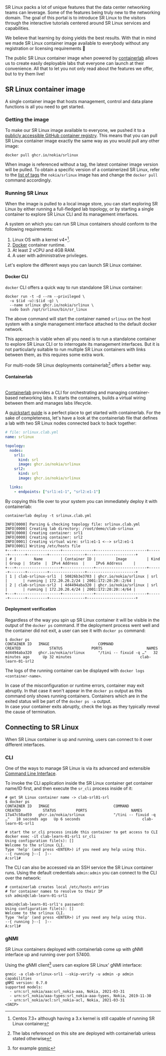 SR Linux packs a lot of unique features that the data center networking teams can leverage.
Some of the features being truly new to the networking domain.
The goal of this portal is to introduce SR Linux to the visitors through the interactive tutorials centered around SR Linux services and capabilities.

We believe that learning by doing yields the best results. With that in mind we made SR Linux container image available to everybody without any registration or licensing requirements :partying_face:

The public SR Linux container image when powered by [containerlab](https://containerlab.srlinux.dev) allows us to create easily deployable labs that everyone can launch at their convenience. All that to let you not only read about the features we offer, but to try them live!

## SR Linux container image
A single container image that hosts management, control and data plane functions is all you need to get started.

### Getting the image
To make our SR Linux image available to everyone, we pushed it to a [publicly accessible GitHub container registry](https://github.com/orgs/nokia/packages/container/package/srlinux). This means that you can pull SR Linux container image exactly the same way as you would pull any other image:

```shell
docker pull ghcr.io/nokia/srlinux
```

When image is referenced without a tag, the latest container image version will be pulled. To obtain a specific version of a containerized SR Linux, refer to the [list of tags](https://github.com/orgs/nokia/packages/container/srlinux/versions) the `nokia/srlinux` image has and change the `docker pull` command accordingly.

### Running SR Linux
When the image is pulled to a local image store, you can start exploring SR Linux by either running a full-fledged lab topology, or by starting a single container to explore SR Linux CLI and its management interfaces.

A system on which you can run SR Linux containers should conform to the following requirements:

1. Linux OS with a kernel v4+[^1].
1. [Docker](https://docs.docker.com/engine/install/) container runtime.
1. At least 2 vCPU and 4GB RAM.
1. A user with administrative privileges.

Let's explore the different ways you can launch SR Linux container.

#### Docker CLI
`docker` CLI offers a quick way to run standalone SR Linux container:

```shell
docker run -t -d --rm --privileged \
  -u $(id -u):$(id -g) \
  --name srlinux ghcr.io/nokia/srlinux \
  sudo bash /opt/srlinux/bin/sr_linux
```

The above command will start the container named `srlinux` on the host system with a single management interface attached to the default docker network.

This approach is viable when all you need is to run a standalone container to explore SR Linux CLI or to interrogate its management interfaces. But it is not particularly suitable to run multiple SR Linux containers with links between them, as this requires some extra work.

For multi-node SR Linux deployments containerlab[^3] offers a better way.

#### Containerlab

<div class="mxgraph" style="max-width:100%;border:1px solid transparent;margin:0 auto; display:block;" data-mxgraph="{&quot;page&quot;:4,&quot;zoom&quot;:1,&quot;highlight&quot;:&quot;#0000ff&quot;,&quot;nav&quot;:true,&quot;check-visible-state&quot;:true,&quot;resize&quot;:true,&quot;url&quot;:&quot;https://raw.githubusercontent.com/srl-labs/containerlab/diagrams/containerlab.drawio&quot;}"></div>

<script type="text/javascript" src="https://cdn.jsdelivr.net/gh/hellt/drawio-js@main/embed2.js" async></script>

[Containerlab](https://containerlab.srlinux.dev) provides a CLI for orchestrating and managing container-based networking labs. It starts the containers, builds a virtual wiring between them and manages labs lifecycle.

A [quickstart guide](https://containerlab.srlinux.dev/quickstart/) is a perfect place to get started with containerlab. For the sake of completeness, let's have a look at the containerlab file that defines a lab with two SR Linux nodes connected back to back together:

```yaml
# file: srlinux.clab.yml
name: srlinux

topology:
  nodes:
    srl1:
      kind: srl
      image: ghcr.io/nokia/srlinux
    srl2:
      kind: srl
      image: ghcr.io/nokia/srlinux

  links:
    - endpoints: ["srl1:e1-1", "srl2:e1-1"]
```

By copying this file over to your system you can immediately deploy it with containerlab:

```shell
containerlab deploy -t srlinux.clab.yml
```
```
INFO[0000] Parsing & checking topology file: srlinux.clab.yml 
INFO[0000] Creating lab directory: /root/demo/clab-srlinux 
INFO[0000] Creating container: srl1                     
INFO[0000] Creating container: srl2                     
INFO[0001] Creating virtual wire: srl1:e1-1 <--> srl2:e1-1 
INFO[0001] Writing /etc/hosts file                      
+---+--------------------+--------------+-----------------------+------+-------+---------+----------------+----------------------+
| # |        Name        | Container ID |         Image         | Kind | Group |  State  |  IPv4 Address  |     IPv6 Address     |
+---+--------------------+--------------+-----------------------+------+-------+---------+----------------+----------------------+
| 1 | clab-srlinux-srl1  | 50826b3e3703 | ghcr.io/nokia/srlinux | srl  |       | running | 172.20.20.2/24 | 2001:172:20:20::2/64 |
| 2 | clab-srlinux-srl2  | 4d4494aba320 | ghcr.io/nokia/srlinux | srl  |       | running | 172.20.20.4/24 | 2001:172:20:20::4/64 |
+---+--------------------+--------------+-----------------------+------+-------+---------+----------------+----------------------+
```

#### Deployment verification
Regardless of the way you spin up SR Linux container it will be visible in the output of the `docker ps` command. If the deployment process went well and the container did not exit, a user can see it with `docker ps` command:

```shell
$ docker ps
CONTAINER ID   IMAGE                      COMMAND                  CREATED             STATUS             PORTS                    NAMES
4d4494aba320   ghcr.io/nokia/srlinux      "/tini -- fixuid -q …"   32 minutes ago      Up 32 minutes                               clab-learn-01-srl2
```

The logs of the running container can be displayed with `docker logs <container-name>`.

In case of the misconfiguration or runtime errors, container may exit abruptly. In that case it won't appear in the `docker ps` output as this command only shows running containers. Containers which are in the exited status will be part of the `docker ps -a` output.  
In case your container exits abruptly, check the logs as they typically reveal the cause of termination.

## Connecting to SR Linux
When SR Linux container is up and running, users can connect to it over different interfaces.

### CLI
One of the ways to manage SR Linux is via its advanced and extensible [Command Line Interface](basics/mgmt.md#sr-linux-cli).

To invoke the CLI application inside the SR Linux container get container name/ID first, and then execute the `sr_cli` process inside of it:

```shell
# get SR Linux container name -> clab-srl01-srl
$ docker ps
CONTAINER ID   IMAGE                             COMMAND                  CREATED          STATUS         PORTS                    NAMES
17a47c58ad59   ghcr.io/nokia/srlinux             "/tini -- fixuid -q …"   10 seconds ago   Up 6 seconds                            clab-learn-01-srl1
```
```shell
# start the sr_cli process inside this container to get access to CLI
docker exec -it clab-learn-01-srl1 sr_cli
Using configuration file(s): []
Welcome to the srlinux CLI.
Type 'help' (and press <ENTER>) if you need any help using this.
--{ running }--[  ]--                                                                                                                           
A:srl1#
```

The CLI can also be accessed via an SSH service the SR Linux container runs. Using the default credentials `admin:admin` you can connect to the CLI over the network:

```shell
# containerlab creates local /etc/hosts entries
# for container names to resolve to their IP
ssh admin@clab-learn-01-srl1

admin@clab-learn-01-srl1's password: 
Using configuration file(s): []
Welcome to the srlinux CLI.
Type 'help' (and press <ENTER>) if you need any help using this.
--{ running }--[  ]--                                                                                                                           
A:srl1#
```

### gNMI
SR Linux containers deployed with containerlab come up with gNMI interface up and running over port 57400.

Using the gNMI client[^2] users can explore SR Linux' gNMI interface:

```
gnmic -a clab-srlinux-srl1 --skip-verify -u admin -p admin capabilities
gNMI version: 0.7.0
supported models:
  - urn:srl_nokia/aaa:srl_nokia-aaa, Nokia, 2021-03-31
  - urn:srl_nokia/aaa-types:srl_nokia-aaa-types, Nokia, 2019-11-30
  - urn:srl_nokia/acl:srl_nokia-acl, Nokia, 2021-03-31
<SNIP>
```

[^1]: Centos 7.3+ although having a 3.x kernel is still capable of running SR Linux container
[^2]: for example [gnmic](https://gnmic.kmrd.dev)
[^3]: The labs referenced on this site are deployed with containerlab unless stated otherwise